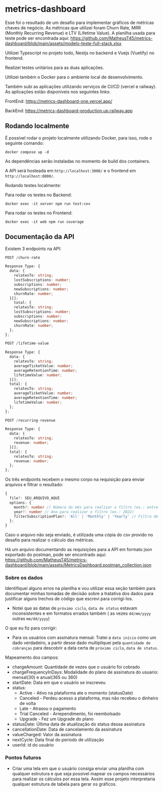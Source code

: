 # metrics-dashboard

Esse foi o resultado de um desafio para implementar gráficos de métricas chaves de negócio. As métricas que utilizei foram Churn Rate, MRR (Monthly Recurring Revenue) e LTV (Lifetime Value). A planilha usada para teste pode ser encontrada aqui: https://github.com/MatheusT45/metrics-dashboard/blob/main/assets/modelo-teste-full-stack.xlsx

Utilizei Typescript no projeto todo, Nestjs no backend e Vuejs (Vuetify) no frontend.

Realizei testes unitários para as duas aplicações.

Utilizei também o Docker para o ambiente local de desenvolvimento.

Também subi as aplicações utilizando serviços de CI/CD (vercel e railway). As aplicações estão disponíveis nos seguintes links:

FrontEnd: https://metrics-dashboard-one.vercel.app/

BackEnd: https://metrics-dashboard-production.up.railway.app

## Rodando localmente

É possível rodar o projeto localmente utilizando Docker, para isso, rode o seguinte comando:

```
docker compose up -d
```
As dependências serão instaladas no momento de build dos containers.

A API será hosteada em `http://localhost:3000/` e o frontend em `http://localhost:8000/`.

Rodando testes localmente:

Para rodar os testes no Backend:
```
docker exec -it server npm run test:cov
```

Para rodar os testes no Frontend:
```
docker exec -it web npm run coverage
```

## Documentação da API

Existem 3 endpoints na API:

```typescript
POST /churn-rate

Response Type: {
  data: {
    relatesTo: string;
    lostSubscriptions: number;
    subscriptions: number;
    newSubscriptions: number;
    churnRate: number;
  }[];
    total: {
    relatesTo: string;
    lostSubscriptions: number;
    subscriptions: number;
    newSubscriptions: number;
    churnRate: number;
  };
};
```

```typescript
POST /lifetime-value

Response Type: {
  data: {
    relatesTo: string;
    averageTicketValue: number;
    averageRetentionTime: number;
    lifetimeValue: number;
  }[];
  total: {
    relatesTo: string;
    averageTicketValue: number;
    averageRetentionTime: number;
    lifetimeValue: number;
  };
};
```

```typescript
POST /recurring-revenue

Response Type: {
  data: {
    relatesTo: string;
    revenue: number;
  }[];
  total: {
    relatesTo: string;
    revenue: number;
  };
};
```

Os três endpoints recebem o mesmo corpo na requisição para enviar arquivos e filtrar o resultado:
```typescript
{
  file?: SEU_ARQUIVO_AQUI
  options: {
    month?: number // Número do mês para realizar o filtro (ex.: entre 1 e 12)
    year?: number // Ano para realizar o filtro (ex.: 2022)
    filterSubscriptionPlan?: 'All' | 'Monthly' | 'Yearly' // Filtro de modalidade de inscrição (Mensal, Anual ou todas)
  };
}
```

Caso o arquivo não seja enviado, é utilizada uma cópia do csv provido no desafio para realizar o cálculo das métricas.

Há um arquivo documentando as requisições para a API em formato json exportado do postman, pode ser encontrado aqui: https://github.com/MatheusT45/metrics-dashboard/blob/main/assets/MetricsDashboard.postman_collection.json

### Sobre os dados
Identifiquei alguns erros na planilha e vou utilizar essa seção também para documentar minhas tomadas de decisão sobre a tratativa dos dados para justificar alguns trechos de código que escrevi para corrigí-los.

- Notei que as datas de `próximo ciclo`, `data de status` estavam inconsistentes e em formatos errados também ( as vezes `dd/mm/yyyy` outras `mm/dd/yyyy`)

O que eu fiz para corrigir:
- Para os usuários com assinatura mensal: Tratei a `data início` como um dado verdadeiro, a partir desse dado multipliquei pela `quantidade de cobranças` para descobrir a data certa de `próximo ciclo`, `data de status`.

Mapeamento dos campos:
- chargeAmount: Quantidade de vezes que o usuário foi cobrado
- chargeFrequencyInDays: Modalidade do plano de assinatura do usuario: mensal(30) e anual(365 ou 360)
- startDate: Data em que o usuário se inscreveu
- status:
  - Active - Ativo na plataforma ate o momento (statusDate)
  - Canceled - Perdeu acesso a plataforma, mas não recebeu o dinheiro de volta
  - Late - Atrasou o pagamento
  - Trial Canceled - Arrependimento, foi reembolsado
  - Upgrade - Fez um Upgrade do plano
- statusDate: Última data de atualização do status dessa assinatura
- cancellationDate: Data de cancelamento da assinatura
- valueCharged: Valor da assinatura
- nextCycle: Data final do período de utilização
- userId: id do usuário

### Pontos futuros

- Criar uma tela em que o usuário consiga enviar uma planilha com qualquer estrutura e que seja possível mapear os campos necessários para realizar os cálculos por essa tela. Assim esse projeto interpretaria qualquer estrutura de tabela para gerar os gráficos.
